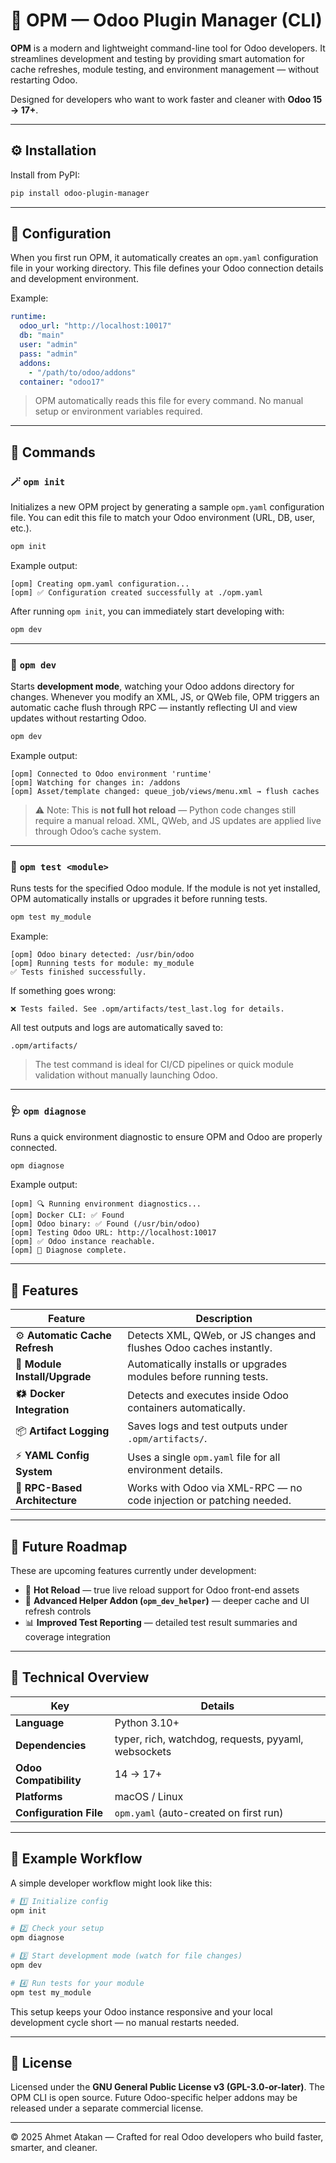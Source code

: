 # 🧩 OPM — Odoo Plugin Manager (CLI)

**OPM** is a modern and lightweight command-line tool for Odoo developers.
It streamlines development and testing by providing smart automation for cache refreshes,
module testing, and environment management — without restarting Odoo.

Designed for developers who want to work faster and cleaner with **Odoo 15 → 17+**.

---

## ⚙️ Installation

Install from PyPI:

```bash
pip install odoo-plugin-manager
```

---

## 📁 Configuration

When you first run OPM, it automatically creates an `opm.yaml` configuration file in your working directory.
This file defines your Odoo connection details and development environment.

Example:

```yaml
runtime:
  odoo_url: "http://localhost:10017"
  db: "main"
  user: "admin"
  pass: "admin"
  addons:
    - "/path/to/odoo/addons"
  container: "odoo17"
```

> OPM automatically reads this file for every command.
> No manual setup or environment variables required.

---

## 🚀 Commands

### 🪄 `opm init`

Initializes a new OPM project by generating a sample `opm.yaml` configuration file.
You can edit this file to match your Odoo environment (URL, DB, user, etc.).

```bash
opm init
```

Example output:

```
[opm] Creating opm.yaml configuration...
[opm] ✅ Configuration created successfully at ./opm.yaml
```

After running `opm init`, you can immediately start developing with:

```bash
opm dev
```

---

### 🔧 `opm dev`

Starts **development mode**, watching your Odoo addons directory for changes.
Whenever you modify an XML, JS, or QWeb file, OPM triggers an automatic cache flush through RPC —
instantly reflecting UI and view updates without restarting Odoo.

```bash
opm dev
```

Example output:

```
[opm] Connected to Odoo environment 'runtime'
[opm] Watching for changes in: /addons
[opm] Asset/template changed: queue_job/views/menu.xml → flush caches
```

> ⚠️ Note: This is **not full hot reload** — Python code changes still require a manual reload.
> XML, QWeb, and JS updates are applied live through Odoo’s cache system.

---

### 🧪 `opm test <module>`

Runs tests for the specified Odoo module.
If the module is not yet installed, OPM automatically installs or upgrades it before running tests.

```bash
opm test my_module
```

Example:

```
[opm] Odoo binary detected: /usr/bin/odoo
[opm] Running tests for module: my_module
✅ Tests finished successfully.
```

If something goes wrong:

```
❌ Tests failed. See .opm/artifacts/test_last.log for details.
```

All test outputs and logs are automatically saved to:

```
.opm/artifacts/
```

> The test command is ideal for CI/CD pipelines or quick module validation
> without manually launching Odoo.

---

### 🩺 `opm diagnose`

Runs a quick environment diagnostic to ensure OPM and Odoo are properly connected.

```bash
opm diagnose
```

Example output:

```
[opm] 🔍 Running environment diagnostics...
[opm] Docker CLI: ✅ Found
[opm] Odoo binary: ✅ Found (/usr/bin/odoo)
[opm] Testing Odoo URL: http://localhost:10017
[opm] ✅ Odoo instance reachable.
[opm] 🏁 Diagnose complete.
```

---

## 🧩 Features

| Feature                        | Description                                                         |
| ------------------------------ | ------------------------------------------------------------------- |
| ⚙️ **Automatic Cache Refresh** | Detects XML, QWeb, or JS changes and flushes Odoo caches instantly. |
| 🧪 **Module Install/Upgrade**  | Automatically installs or upgrades modules before running tests.    |
| 🗱 **Docker Integration**      | Detects and executes inside Odoo containers automatically.          |
| 📦 **Artifact Logging**        | Saves logs and test outputs under `.opm/artifacts/`.                |
| ⚡ **YAML Config System**       | Uses a single `opm.yaml` file for all environment details.          |
| 🧠 **RPC-Based Architecture**  | Works with Odoo via XML-RPC — no code injection or patching needed. |

---

## 🔮 Future Roadmap

These are upcoming features currently under development:

* 🔁 **Hot Reload** — true live reload support for Odoo front-end assets
* 🧩 **Advanced Helper Addon (`opm_dev_helper`)** — deeper cache and UI refresh controls
* 📊 **Improved Test Reporting** — detailed test result summaries and coverage integration

---

## 🧠 Technical Overview

| Key                    | Details                                             |
| ---------------------- | --------------------------------------------------- |
| **Language**           | Python 3.10+                                        |
| **Dependencies**       | typer, rich, watchdog, requests, pyyaml, websockets |
| **Odoo Compatibility** | 14 → 17+                                            |
| **Platforms**          | macOS / Linux                                       |
| **Configuration File** | `opm.yaml` (auto-created on first run)              |

---

## 🦦 Example Workflow

A simple developer workflow might look like this:

```bash
# 1️⃣ Initialize config
opm init

# 2️⃣ Check your setup
opm diagnose

# 3️⃣ Start development mode (watch for file changes)
opm dev

# 4️⃣ Run tests for your module
opm test my_module
```

This setup keeps your Odoo instance responsive
and your local development cycle short — no manual restarts needed.

---

## 📜 License

Licensed under the **GNU General Public License v3 (GPL-3.0-or-later)**.
The OPM CLI is open source.
Future Odoo-specific helper addons may be released under a separate commercial license.

---

© 2025 Ahmet Atakan — Crafted for real Odoo developers who build faster, smarter, and cleaner.
